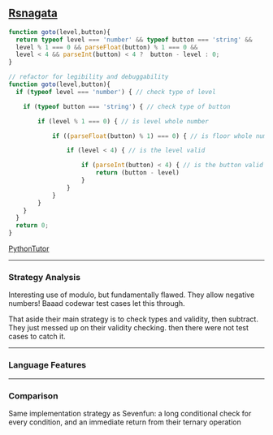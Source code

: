 ## [Rsnagata](https://www.codewars.com/users/rsnagata)

```js
function goto(level,button){ 
  return typeof level === 'number' && typeof button === 'string' && 
  level % 1 === 0 && parseFloat(button) % 1 === 0 && 
  level < 4 && parseInt(button) < 4 ?  button - level : 0;
}

// refactor for legibility and debuggability
function goto(level,button){ 
  if (typeof level === 'number') { // check type of level

  	if (typeof button === 'string') { // check type of button

  		if (level % 1 === 0) { // is level whole number

  			if ((parseFloat(button) % 1) === 0) { // is floor whole number

  				if (level < 4) { // is the level valid

  					if (parseInt(button) < 4) { // is the button valid
  						return (button - level) 
  					}
  				}
  			}
  		}
  	}
  }	
  return 0;
}
```

[PythonTutor](https://goo.gl/QN1YHy)

___

### Strategy Analysis

Interesting use of modulo, but fundamentally flawed.  They allow negative numbers!  Baaad codewar test cases let this through.

That aside their main strategy is to check types and validity, then subtract. They just messed up on their validity checking.  then there were not test cases to catch it.

___

### Language Features


___

### Comparison

Same implementation strategy as Sevenfun: a long conditional check for every condition, and an immediate return from their ternary operation